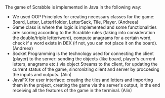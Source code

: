 The game of Scrabble is implemented in Java in the following way:
 - We used OOP Principles for creating necessary classes for the game: Board, Letter, LetterHolder, LetterSack, Tile, Player. (Andreea)
 - Game class is where the logic is implemented and some functionalities are: scoring according to the Scrabble rules (taking into consideration the double/triple letter/word), compute anagrams for a certain word, check if a word exists in DEX (if not, you can not place it on the board). (Andreea)
 - Socket Programming is the technology used for connecting the client (player) to the server: sending the objects (like board, player's current letters, anagrams etc.) via object Streams to the client, for updating the current status of the game, sincronizing client and server by proccesing the inputs and outputs. (Alin)
 - JavaFX for user interface: creating the tiles and letters and importing them in the project, creating the game via the server's output, in the end receiving all the features of the game in the terminal. (Alin)
